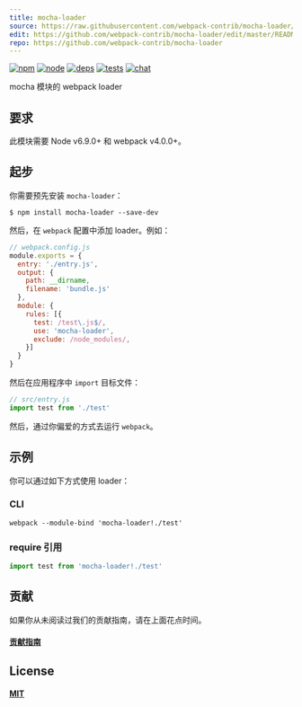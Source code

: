 ```yaml
---
title: mocha-loader
source: https://raw.githubusercontent.com/webpack-contrib/mocha-loader/master/README.md
edit: https://github.com/webpack-contrib/mocha-loader/edit/master/README.md
repo: https://github.com/webpack-contrib/mocha-loader
---
```



[![npm][npm]][npm-url]
[![node][node]][node-url]
[![deps][deps]][deps-url]
[![tests][tests]][tests-url]
[![chat][chat]][chat-url]



mocha 模块的 webpack loader

## 要求

此模块需要 Node v6.9.0+ 和 webpack v4.0.0+。

## 起步

你需要预先安装 `mocha-loader`：

```console
$ npm install mocha-loader --save-dev
```

然后，在 `webpack` 配置中添加 loader。例如：

```js
// webpack.config.js
module.exports = {
  entry: './entry.js',
  output: {
    path: __dirname,
    filename: 'bundle.js'
  },
  module: {
    rules: [{
      test: /test\.js$/,
      use: 'mocha-loader',
      exclude: /node_modules/,
    }]
  }
}
```

然后在应用程序中 `import` 目标文件：

```js
// src/entry.js
import test from './test'
```

然后，通过你偏爱的方式去运行 `webpack`。

## 示例

你可以通过如下方式使用 loader：

### CLI

```console
webpack --module-bind 'mocha-loader!./test'
```

### require 引用

```js
import test from 'mocha-loader!./test'
```

## 贡献

如果你从未阅读过我们的贡献指南，请在上面花点时间。

#### [贡献指南](https://raw.githubusercontent.com/webpack-contrib/mocha-loader/master/.github/CONTRIBUTING)

## License

#### [MIT](https://raw.githubusercontent.com/webpack-contrib/mocha-loader/master/LICENSE)

[npm]: https://img.shields.io/npm/v/mocha-loader.svg
[npm-url]: https://npmjs.com/package/mocha-loader

[node]: https://img.shields.io/node/v/mocha-loader.svg
[node-url]: https://nodejs.org

[deps]: https://david-dm.org/webpack-contrib/mocha-loader.svg
[deps-url]: https://david-dm.org/webpack-contrib/mocha-loader

[tests]: 	https://img.shields.io/circleci/project/github/webpack-contrib/mocha-loader.svg
[tests-url]: https://circleci.com/gh/webpack-contrib/mocha-loader

[cover]: https://codecov.io/gh/webpack-contrib/mocha-loader/branch/master/graph/badge.svg
[cover-url]: https://codecov.io/gh/webpack-contrib/mocha-loader

[chat]: https://img.shields.io/badge/gitter-webpack%2Fwebpack-brightgreen.svg
[chat-url]: https://gitter.im/webpack/webpack
